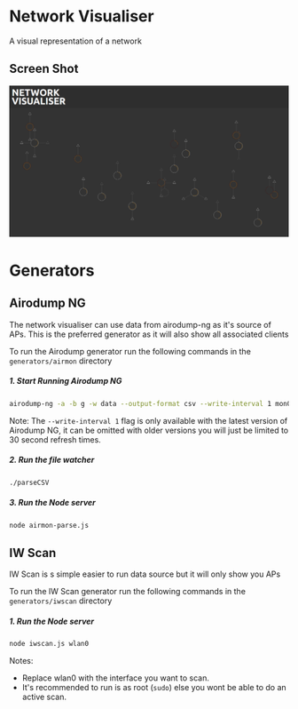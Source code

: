 # Network Visualiser

A visual representation of a network

## Screen Shot
![Airmon Data Screenshot](generators/airmon/screenshot.png)

# Generators

## Airodump NG

The network visualiser can use data from airodump-ng as it's source of APs.
This is the preferred generator as it will also show all associated clients

To run the Airodump generator run the following commands in the `generators/airmon` directory

##### 1. Start Running Airodump NG

```bash
airodump-ng -a -b g -w data --output-format csv --write-interval 1 mon0
```

Note: The `--write-interval 1` flag is only available with the latest version of Airodump NG, it can be omitted
with older versions you will just be limited to 30 second refresh times.


##### 2. Run the file watcher

```bash
./parseCSV
```

##### 3. Run the Node server

```bash
node airmon-parse.js
```

## IW Scan

IW Scan is s simple easier to run data source but it will only show you APs

To run the IW Scan generator run the following commands in the `generators/iwscan` directory

##### 1.  Run the Node server

```bash
node iwscan.js wlan0
```

Notes:

- Replace wlan0 with the interface you want to scan.
- It's recommended to run is as root (`sudo`) else you wont be able to do an active scan.